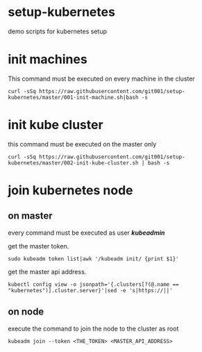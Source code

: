# setup-kubernetes
demo scripts for kubernetes setup

# init machines

This command must be executed on every machine in the cluster

`curl -sSq https://raw.githubusercontent.com/git001/setup-kubernetes/master/001-init-machine.sh|bash -s`

# init kube cluster

this command must be executed on the master only

`curl -sSq https://raw.githubusercontent.com/git001/setup-kubernetes/master/002-init-kube-cluster.sh | bash -s`

# join kubernetes node

## on master

every command must be executed as user ***kubeadmin***

get the master token.

`sudo kubeadm token list|awk '/kubeadm init/ {print $1}'`

get the master api address.

`kubectl config view -o jsonpath='{.clusters[?(@.name == "kubernetes")].cluster.server}'|sed -e 's|https://||'`

## on node

execute the command to join the node to the cluster as root

`kubeadm join --token <THE_TOKEN> <MASTER_API_ADDRESS>`

